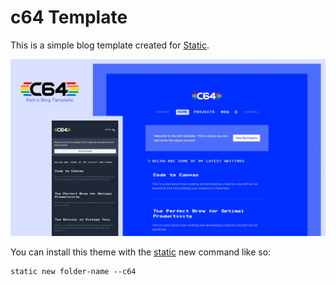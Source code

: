 # c64 Template

This is a simple blog template created for [Static](https://static.devdojo.com).

![c64 Template Cover Photo](https://raw.githubusercontent.com/static-templates/c64/main/assets/images/cover.jpg)

You can install this theme with the [static](https://www.npmjs.com/package/@devdojo/static) new command like so:

```
static new folder-name --c64
```
